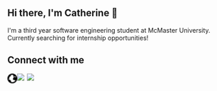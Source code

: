 ## Hi there, I'm Catherine 👋 ##
I'm a third year software engineering student at McMaster University. Currently searching for internship opportunities!

## Connect with me ##

[<img align="left" width="22px" src="https://raw.githubusercontent.com/iconic/open-iconic/master/svg/globe.svg" />][website]
[<img align="left" width="22px" src="https://cdn.jsdelivr.net/npm/simple-icons@v3/icons/linkedin.svg" />][linkedin]
[<img align="left" width="22px" src="https://cloud.githubusercontent.com/assets/1568188/9013761/015a9a50-378c-11e5-92b5-ca6cacf63e26.png" />][devpost]

[website]: https://catherine.cc
[linkedin]: https://linkedin.com/in/cathkychen
[devpost]: https://devpost.com/cathkyu

<!--
**cathkyu/cathkyu** is a ✨ _special_ ✨ repository because its `README.md` (this file) appears on your GitHub profile.

Here are some ideas to get you started:

- 🔭 I’m currently working on ...
- 🌱 I’m currently learning ...
- 👯 I’m looking to collaborate on ...
- 🤔 I’m looking for help with ...
- 💬 Ask me about ...
- 📫 How to reach me: ...
- 😄 Pronouns: ...
- ⚡ Fun fact: ...
-->
